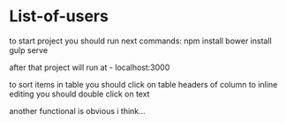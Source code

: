 # List-of-users

to start project you should run next commands:
npm install
bower install
gulp serve

after that project will run at - localhost:3000

to sort items in table you should click on table headers of column
to inline editing you should double click on text

another functional is obvious i think...
